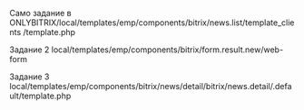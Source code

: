 Само задание в ONLYBITRIX/local/templates/emp/components/bitrix/news.list/template_clients
/template.php

Задание 2 local/templates/emp/components/bitrix/form.result.new/web-form 

Задание 3 local/templates/emp/components/bitrix/news/detail/bitrix/news.detail/.default/template.php
